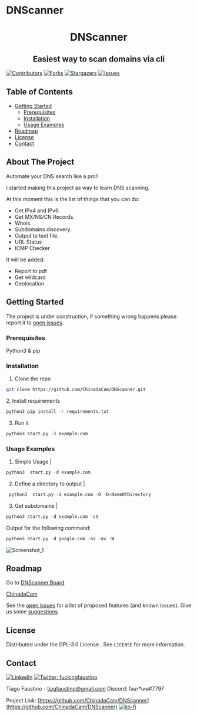 # DNScanner
 <h1 align="center"> DNScanner </h1>
<h2 align="center"  > Easiest way to scan domains via cli </h2>

<!-- PROJECT SHIELDS -->
<!--
*** I'm using markdown "reference style" links for readability.
*** Reference links are enclosed in brackets [ ] instead of parentheses ( ).
*** See the bottom of this document for the declaration of the reference variables
*** for contributors-url, forks-url, etc. This is an optional, concise syntax you may use.
*** https://www.markdownguide.org/basic-syntax/#reference-style-links
-->
[![Contributors][contributors-shield]][contributors-url]
[![Forks][forks-shield]][forks-url]
[![Stargazers][stars-shield]][stars-url]
[![Issues][issues-shield]][issues-url]





<!-- TABLE OF CONTENTS -->
## Table of Contents

* [Getting Started](#getting-started)
  * [Prerequisites](#prerequisites)
  * [Installation](#installation)
  * [Usage Examples](#usage-examples)
* [Roadmap](#roadmap)
* [License](#license)
* [Contact](#contact)




<!-- ABOUT THE PROJECT -->
## About The Project

Automate your DNS search like a pro!!

I started making this project as way to learn DNS scanning.

At this moment this is the list of things that you can do:
 * Get IPv4 and IPv6.
 * Get MX/NS/CN Records.
 * Whois.
 * Subdomains discovery.
 * Output to text file.
 * URL Status
 * ICMP Checker

It will be added:
 * Report to pdf
 * Get wildcard
 * Geolocation


<!-- GETTING STARTED -->
## Getting Started
The project is under construction, if something wrong happens please report it to [open issues](https://github.com/ChinadaCam/DNScanner/issues).


### Prerequisites

Python3 & pip



### Installation

1. Clone the repo
```sh
git clone https://github.com/ChinadaCam/DNScanner.git
```
2, Install requirements

```sh
python3 pip install -r requirements.txt
```
3. Run it
```sh
python3 start.py -d example.com
```

### Usage Examples

   1. Simple Usage | 
   ``` py  
   python3  start.py -d example.com 
```
   2. Define a directory to output |
   ```py 
    python3  start.py -d example.com -O -D=NameOfDirectory
   ```
   3. Get subdomains | 
   ```py 
   python3 start.py -d example.com -cS
   ```


Output for the following command:
  ``` py  
  python3 start.py -d google.com -ns -mx -W 
  ```
 

![Screenshot_1](https://user-images.githubusercontent.com/20567276/161407610-83a9ca58-08a7-4799-a4bc-b470d0899b1e.png)



<!-- Suggestions and Issues -->
## Roadmap

Go to [DNScanner Board](https://github.com/ChinadaCam/DNScanner/projects/1)


[ChinadaCam](https://github.com/ChinadaCam)


See the [open issues](https://github.com/ChinadaCam/DNScanner/issues) for a list of proposed features (and known issues).
Give us some [suggestions](https://github.com/ChinadaCam/DNScanner/labels/suggestions)



<!-- LICENSE -->
## License

Distributed under the GPL-3.0 License . See `LICENSE` for more information.

<!-- CONTACT -->
## Contact
[![LinkedIn][linkedin-shield]][linkedin-url]  <a href="https://twitter.com/fuckingfaustino">
    <img alt="Twitter: fuckingfaustino" src="https://img.shields.io/twitter/follow/fuckingfaustino.svg?style=social" target="_blank" />
  </a>

Tiago Faustino - tiagfaustino@gmail.com
Discord: fลuร†เиѳ#7797
 
Project Link: [https://github.com/ChinadaCam/DNScanner](https://github.com/ChinadaCam/DNScanner)
[![ko-fi](https://ko-fi.com/img/githubbutton_sm.svg)](https://ko-fi.com/H2H27JW0K)

<!-- MARKDOWN LINKS & IMAGES -->
<!-- https://www.markdownguide.org/basic-syntax/#reference-style-links -->
[contributors-shield]: https://img.shields.io/github/contributors/ChinadaCam/DNScanner.svg?style=flat-square
[contributors-url]: https://github.com/ChinadaCam/DNScanner/graphs/contributors
[forks-shield]: https://img.shields.io/github/forks/ChinadaCam/DNScanner.svg?style=flat-square
[forks-url]: https://github.com/ChinadaCam/DNScanner/network/members
[stars-shield]: https://img.shields.io/github/stars/ChinadaCam/DNScanner.svg?style=flat-square
[stars-url]: https://github.com/ChinadaCam/DNScanner/stargazers
[issues-shield]: https://img.shields.io/github/issues/ChinadaCam/DNScanner.svg?style=flat-square
[issues-url]: https://github.com/ChinadaCam/DNScanner/issues
[license-shield]: https://img.shields.io/github/license/ChinadaCam/DNScanner.svg?style=flat-square
[license-url]: https://github.com/ChinadaCam/DNScanner/blob/master/LICENSE.txt
[linkedin-shield]: https://img.shields.io/badge/-LinkedIn-black.svg?style=flat-square&logo=linkedin&colorB=555
[linkedin-url]: https://www.linkedin.com/in/tiago-faustino-b07523166/
 
 

